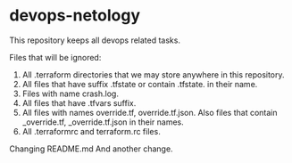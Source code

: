 # devops-netology

This repository keeps all devops related tasks.

Files that will be ignored:

1. All .terraform directories that we may store anywhere in this repository.
2. All files that have suffix .tfstate or contain .tfstate. in their name.
3. Files with name crash.log.
4. All files that have .tfvars suffix.
5. All files with names override.tf, override.tf.json. Also files that contain _override.tf, _override.tf.json in their names.
6. All .terraformrc and terraform.rc files.

Changing README.md 
And another change.